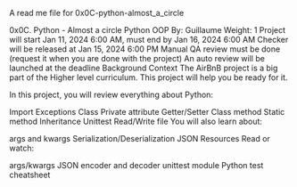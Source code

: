 A read me file for 0x0C-python-almost_a_circle

0x0C. Python - Almost a circle
Python
OOP
 By: Guillaume
 Weight: 1
 Project will start Jan 11, 2024 6:00 AM, must end by Jan 16, 2024 6:00 AM
 Checker will be released at Jan 15, 2024 6:00 PM
 Manual QA review must be done (request it when you are done with the project)
 An auto review will be launched at the deadline
Background Context
The AirBnB project is a big part of the Higher level curriculum. This project will help you be ready for it.

In this project, you will review everything about Python:

Import
Exceptions
Class
Private attribute
Getter/Setter
Class method
Static method
Inheritance
Unittest
Read/Write file
You will also learn about:

args and kwargs
Serialization/Deserialization
JSON
Resources
Read or watch:

args/kwargs
JSON encoder and decoder
unittest module
Python test cheatsheet
